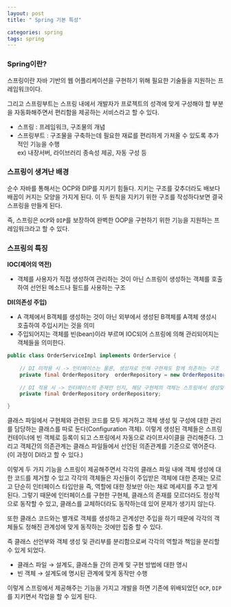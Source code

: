 ```yaml
---
layout: post
title: " Spring 기본 특성"

categories: spring
tags: spring
---
```


### Spring이란?
스프링이란 자바 기반의 웹 어플리케이션을 구현하기 위해 필요한 기술들을 지원하는 프레임워크이다. 

그리고 스프링부트는 스프링 내에서 개발자가 프로젝트의 성격에 맞게 구성해야 할 부분을 자동화해주면서 편리함을 제공하는 서비스라고 할 수 있다.

- 스프링 : 프레임워크, 구조물의 개념
- 스프링부트 : 구조물을 구축하는데 필요한 재료를 편리하게 가져올 수 있도록 추가적인 기능을 수행<br>
  ex) 내장서버, 라이브러리 종속성 제공, 자동 구성 등

### 스프링이 생겨난 배경
순수 자바를 통해서는 OCP와 DIP를 지키기 힘들다. 지키는 구조를 갖추더라도 배보다 배꼽이 커지는 모양을 가지게 된다.
이 두 원칙을 지키기 위한 구조를 작성하다보면 결국 스프링을 만들게 된다.

즉, 스프링은 `OCP`와 `DIP`를 보장하여 완벽한 OOP을 구현하기 위한 기능을 지원하는 프레임워크라고 할 수 있다.

### 스프링의 특징
**IOC(제어의 역전)**
- 객체를 사용자가 직접 생성하여 관리하는 것이 아닌 스프링이 생성하는 객체를 호출하여 선언된 메소드나 필드를 사용하는 구조

**DI(의존성 주입)**
- A 객체에서 B객체를 생성하는 것이 아닌 외부에서 생성된 B객체를 A객체 생성시 호출하여 주입시키는 것을 의미
- 주입되어지는 객체를 빈(bean)이라 부르며 IOC되어 스프링에 의해 관리되어지는 객체들을 의미한다.

```java
public class OrderServiceImpl implements OrderService {
                
    // DI 미적용 시 -> 인터페이스는 물론, 생성자로 인해 구현체도 함께 의존하는 구조
    private final OrderRepository  orderRepository = new OrderRepositoryImpl();
                
    // DI 적용 시 -> 인터페이스의 존재만 인지, 해당 구현체의 객체는 스프링에서 생성및 관리하며 주입시켜준다.
    private final OrderRepository orderRepository;

}
```
클래스 파일에서 구현체와 관련된 코드를 모두 제거하고 객체 생성 및 구성에 대한 관리를 담당하는 클래스를 따로 둔다(Configuration 객체). 이렇게 생성된 객체들은 스프링 컨테이너에 빈 객체로 등록이 되고 스프링에서 자동으로 라이프사이클을 관리해준다. 그리고 객체간의 의존관계는 클래스 파일들에서 선언된 의존관계를 기준으로 엮어준다.(이 과정이 DI라고 할 수 있다.)

이렇게 두 가지 기능을 스프링이 제공해주면서 각각의 클래스 파일 내에 객체 생성에 대한 코드를 제거할 수 있고 각각의 객체들은 자신들이 주입받은 객체에 대한 존재는 모르고 단순히 인터페이스 타입만을 즉, 역할에 대한 정보만 아는 채로 메세지를 주고 받게 된다. 그렇기 때문에 인터페이스를 구현한 구현체, 클래스의 존재를 모르더라도 정상적으로 동작할 수 있고, 클래스를 교체하더라도 동작하는데 있어 문제가 생기지 않는다.

또한 클래스 코드와는 별개로 객체를 생성하고 관계성만 주입을 하기 때문에 각각의 객체들도 정해진 관계성에 맞게 동작하는 것에만 집중 할 수 있다.

즉 클래스 선언부와 객체 생성 및 관리부를 분리함으로써 각각의 역할과 책임을 분리할 수 있게 되었다.
- 클래스 파일 → 설계도, 클래스들 간의 관계 및 구현 방법에 대한 명시
- 빈 객체 → 설계도에 명시된 관계에 맞게 동작만 수행

이렇게 스프링에서 제공해주는 기능을 가지고 개발을 하면 기존에 위배되었던 `OCP`, `DIP`를 지키면서 작업을 할 수 있게 된다.
